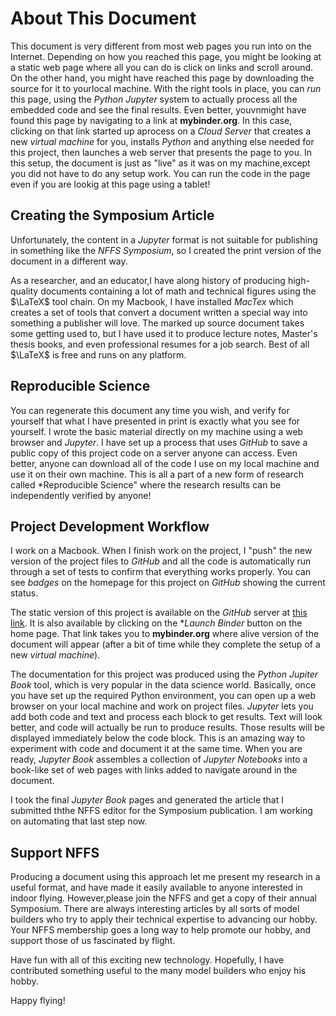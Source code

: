 # About This Document

This document is very different from most web pages you run into on the Internet.
Depending on how you reached this page, you might be looking at a static web page
where all you can do is click on links and scroll around. On the other hand,
you might have reached this page by downloading the source for it to yourlocal
machine. With the right tools in place, you can *run* this page, using the *Python* *Jupyter*
system to actually process all the embedded code and see the final results. Even
better, youvnmight have found this page by navigating to a link at
**mybinder.org**. In this case, clicking on that link started up  aprocess on a
*Cloud Server* that creates a new *virtual machine* for you, installs *Python*
and anything else needed for this project, then launches a web server that
presents the page to you. In this setup, the document is just as "live" as it
was on my machine,except you did not have to do any setup work. You can run the code in
the page even if you are lookig at this page using a tablet!

## Creating the Symposium Article

Unfortunately, the content in a *Jupyter* format is not suitable for publishing
in something like the *NFFS Symposium*, so I created the print version of the
document in a different way.

As a researcher, and an educator,I have along history of producing high-quality
documents containing a lot of math and technical figures using the $\LaTeX$ tool chain.
On my Macbook, I have installed *MacTex* which creates a set of tools that convert
a document written a special way into something a publisher will love.
The marked up source document takes some getting used to, but I have used it to
produce lecture notes, Master's thesis books, and even professional resumes for
a job search. Best of all $\LaTeX$ is free and runs on any platform.

## Reproducible Science

You can regenerate this document any time you wish, and verify for yourself
that what I have presented in print is exactly what you see for yourself. I wrote the
basic material directly on my machine using a web browser and *Jupyter*. I have
set up a process that uses *GitHub* to save a public copy of this project code
on a server anyone can access. Even better, anyone can download all of the code
I use on  my local machine and use it on their own machine. This is all a part of
a new form of research called *Reproducible Science" where the research results
can be independently verified by anyone!


## Project Development Workflow

I work on a Macbook. When I finish work on the project, I "push" the new
version of the project files to *GitHub* and all the code is automatically run
through a set of tests to confirm that everything works properly. You can see
*badges* on the homepage for this project on *GitHub* showing the current
status.

The static version of this project is available on the *GitHub* server at [this
link](https;//rblack.github.io/nffs-2022-symposium-live). It is also available
by clicking on the **Launch Binder* button on the home page. That link takes
you to **mybinder.org** where alive version of the document will appear (after
a bit of time while they complete the setup of a new *virtual machine*).

The documentation for this project was produced using the *Python* *Jupiter
Book* tool, which is very popular in the data science world. Basically, once
you have set up the required Python environment, you can open up a web browser
on your local machine and work on project files. *Jupyter* lets you add both
code and text and process each block to get results. Text will look better, and
code will actually be run to produce results. Those results will be displayed
immediately below the code block. This is an amazing way to experiment with
code and document it at the same time.  When you are ready, *Jupyter Book*
assembles a collection of *Jupyter Notebooks* into a book-like set of web pages
with links added to navigate around in the document.

I took the final *Jupyter Book* pages and generated the article that I
submitted ththe NFFS editor for the Symposium publication. I am working on
automating that last step now.

## Support NFFS

Producing a document using this approach let me present my research in a useful
format, and have made it easily available to anyone interested in indoor
flying. However,please join the NFFS and get a copy of their annual Symposium.
There are always interesting articles by all sorts of model builders who try to
apply their technical expertise to advancing our hobby.
Your NFFS membership goes a long way to help promote our
hobby, and support those of us fascinated by flight.


Have fun with all of this exciting new technology. Hopefully, I have contributed
something useful to the many model builders who enjoy his hobby.

Happy flying!

